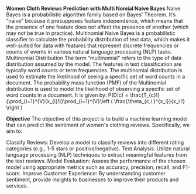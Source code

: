**Women Cloth Reviews Prediction with Multi Nomial Naive Bayes**
Naive Bayes is a probabilistic algorithm family based on Bayes’ Theorem. It’s “naive” because it presupposes feature independence, which means that the presence of one feature does not affect the presence of another (which may not be true in practice).
Multinomial Naive Bayes is a probabilistic classifier to calculate the probability distribution of text data, which makes it well-suited for data with features that represent discrete frequencies or counts of events in various natural language processing (NLP) tasks.
Multinomial Distribution The term “multinomial” refers to the type of data distribution assumed by the model. The features in text classification are typically word counts or term frequencies. The multinomial distribution is used to estimate the likelihood of seeing a specific set of word counts in a document.
The probability mass function (PMF) of the Multinomial distribution is used to model the likelihood of observing a specific set of word counts in a document. It is given by:
P(D|c) = \frac{T_{c}!}{\prod_{i=1}^{V}(x_{i}!)}\prod_{i=1}^{V}\left ( \frac{\theta_{c,i }^{x_i}}{x_i !} \right )

**Objective**
The objective of this project is to build a machine learning model that can predict the sentiment of women's clothing reviews. Specifically, we aim to:

Classify Reviews: Develop a model to classify reviews into different rating categories (e.g., 1-5 stars or positive/negative).
Text Analysis: Utilize natural language processing (NLP) techniques to extract meaningful features from the text reviews.
Model Evaluation: Assess the performance of the chosen model using appropriate metrics such as accuracy, precision, recall, and F1-score.
Improve Customer Experience: By understanding customer sentiment, provide insights to businesses to improve their products and services.
